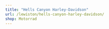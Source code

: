 ```yaml
---
title: "Hells Canyon Harley-Davidson"
url: /lewiston/hells-canyon-harley-davidson/
shop: Motorrad
---
```

